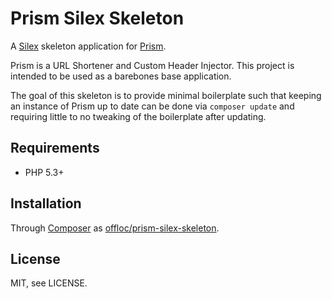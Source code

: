 Prism Silex Skeleton
====================

A [Silex][1] skeleton application for [Prism][2].

Prism is a URL Shortener and Custom Header Injector. This project is intended
to be used as a barebones base application.

The goal of this skeleton is to provide minimal boilerplate such that keeping
an instance of Prism up to date can be done via `composer update` and requiring
little to no tweaking of the boilerplate after updating.


Requirements
------------

 * PHP 5.3+


Installation
------------

Through [Composer][3] as [offloc/prism-silex-skeleton][4].


License
-------

MIT, see LICENSE.



[1]: http://silex.sensiolabs.org/
[2]: https://github.com/offloc/offloc-prism
[3]: http://getcomposer.org
[4]: https://packagist.org/packages/offloc/prism-silex-skeleton
